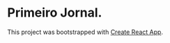 # Primeiro Jornal.

This project was bootstrapped with [Create React App](https://github.com/facebook/create-react-app).
